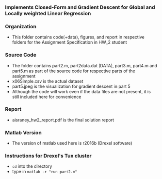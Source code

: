### Implements Closed-Form and Gradient Descent for Global and Locally weighted Linear Regression

### Organization
* This folder contains code(+data), figures, and report in respective folders for the Assignment Specification in HW_2 student

### Source Code
* The folder contains part2.m, part2data.dat (DATA), part3.m, part4.m and part5.m as part of the source code for respective parts of the assignment
* x06Simple.csv is the actual dataset
* part5.jpeg is the visualization for gradient descent in part 5
* Although the code will work even if the data files are not present, it is still included here for convenience

### Report
* aisraney_hw2_report.pdf is the final solution report

### Matlab Version
* The version of matlab used here is r2016b (Drexel software)

### Instructions for Drexel's Tux cluster
* `cd` into the directory
* type in `matlab -r "run part2.m"` 
